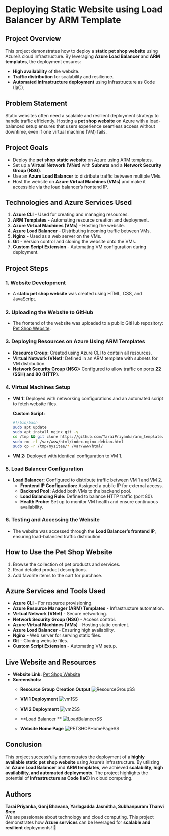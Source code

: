 # Deploying Static Website using Load Balancer by ARM Template

## Project Overview

This project demonstrates how to deploy a **static pet shop website** using Azure’s cloud infrastructure. By leveraging **Azure Load Balancer** and **ARM templates**, the deployment ensures:

- **High availability** of the website.
- **Traffic distribution** for scalability and resilience.
- **Automated infrastructure deployment** using Infrastructure as Code (IaC).

## Problem Statement

Static websites often need a scalable and resilient deployment strategy to handle traffic efficiently. Hosting a **pet shop website** on Azure with a load-balanced setup ensures that users experience seamless access without downtime, even if one virtual machine (VM) fails.

## Project Goals

- Deploy the **pet shop static website** on Azure using ARM templates.
- Set up a **Virtual Network (VNet)** with **Subnets** and a **Network Security Group (NSG)**.
- Use an **Azure Load Balancer** to distribute traffic between multiple VMs.
- Host the website on **Azure Virtual Machines (VMs)** and make it accessible via the load balancer’s frontend IP.

## Technologies and Azure Services Used

1. **Azure CLI** - Used for creating and managing resources.
2. **ARM Templates** - Automating resource creation and deployment.
3. **Azure Virtual Machines (VMs)** - Hosting the website.
4. **Azure Load Balancer** - Distributing incoming traffic between VMs.
5. **Nginx** - Used as a web server on the VMs.
6. **Git** - Version control and cloning the website onto the VMs.
7. **Custom Script Extension** - Automating VM configuration during deployment.

## Project Steps

### 1. Website Development
- A **static pet shop website** was created using HTML, CSS, and JavaScript.

### 2. Uploading the Website to GitHub
- The frontend of the website was uploaded to a public GitHub repository: [Pet Shop Website](https://github.com/TaraiPriyanka/arm_template.git).

### 3. Deploying Resources on Azure Using ARM Templates
- **Resource Group:** Created using Azure CLI to contain all resources.
- **Virtual Network (VNet):** Defined in an ARM template with subnets for VM distribution.
- **Network Security Group (NSG):** Configured to allow traffic on ports **22 (SSH) and 80 (HTTP)**.

### 4. Virtual Machines Setup
- **VM 1:** Deployed with networking configurations and an automated script to fetch website files.

  **Custom Script:**
  ```bash
  #!/bin/bash
  sudo apt update
  sudo apt install nginx git -y
  cd /tmp && git clone https://github.com/TaraiPriyanka/arm_template.git mysitee
  sudo rm -rf /var/www/html/index.nginx-debian.html
  sudo cp -r /tmp/mysitee/* /var/www/html/
  ```

- **VM 2:** Deployed with identical configuration to VM 1.

### 5. Load Balancer Configuration
- **Load Balancer:** Configured to distribute traffic between VM 1 and VM 2.
  - **Frontend IP Configuration:** Assigned a public IP for external access.
  - **Backend Pool:** Added both VMs to the backend pool.
  - **Load Balancing Rule:** Defined to balance HTTP traffic (port 80).
  - **Health Probe:** Set up to monitor VM health and ensure continuous availability.

### 6. Testing and Accessing the Website
- The website was accessed through the **Load Balancer’s frontend IP**, ensuring load-balanced traffic distribution.

## How to Use the Pet Shop Website

1. Browse the collection of pet products and services.
2. Read detailed product descriptions.
3. Add favorite items to the cart for purchase.

## Azure Services and Tools Used

- **Azure CLI** - For resource provisioning.
- **Azure Resource Manager (ARM) Templates** - Infrastructure automation.
- **Virtual Network (VNet)** - Secure networking.
- **Network Security Group (NSG)** - Access control.
- **Azure Virtual Machines (VMs)** - Hosting static content.
- **Azure Load Balancer** - Ensuring high availability.
- **Nginx** - Web server for serving static files.
- **Git** - Cloning website files.
- **Custom Script Extension** - Automating VM setup.

## Live Website and Resources

- **Website Link:** [Pet Shop Website](https://github.com/TaraiPriyanka/arm_template.git)
- **Screenshots:**
  - **Resource Group Creation Output**
    ![ResourceGroupSS](https://github.com/user-attachments/assets/f0c7a739-481b-4237-a908-014aa559e3ea)

  - **VM 1 Deployment**
    ![vm1SS](https://github.com/user-attachments/assets/ff12fee0-f6fb-4636-af57-3ce3206ff479)

  - **VM 2 Deployment**
    ![vm2SS](https://github.com/user-attachments/assets/8b24d05f-44e2-47c8-b643-acb20f8a389d)

  - **Load Balancer **
   ![LoadBalancerSS](https://github.com/user-attachments/assets/c7517bc5-da5a-4475-8760-e8c1344ff1b4)

  - **Website Home Page**
   ![PETSHOPHomePageSS](https://github.com/user-attachments/assets/88c35f4e-f4b6-4195-908c-8c9014ac8f53)

## Conclusion

This project successfully demonstrates the deployment of a **highly available static pet shop website** using Azure’s infrastructure. By utilizing an **Azure Load Balancer** and **ARM templates**, we achieved **scalability, high availability, and automated deployments**. The project highlights the potential of **Infrastructure as Code (IaC)** in cloud computing.

## Authors

**Tarai Priyanka, Ganj Bhavana, Yarlagadda Jasmitha, Subhanpuram Thanvi Sree**  
We are passionate about technology and cloud computing. This project demonstrates how **Azure services** can be leveraged for **scalable and resilient** deployments! 🚀

